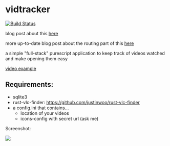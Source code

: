 # vidtracker

[![Build Status](https://travis-ci.org/justinwoo/vidtracker.svg?branch=master)](https://travis-ci.org/justinwoo/vidtracker)

blog post about this [here](http://qiita.com/kimagure/items/b576b5bfe370180599f8)

more up-to-date blog post about the routing part of this [here](https://qiita.com/kimagure/items/bb9bd3e4ffe1bba4c214)

a simple "full-stack" purescript application to keep track of videos watched and make opening them easy

[video example](https://twitter.com/jusrin00/status/843025971234177024)

## Requirements:

* sqlite3
* rust-vlc-finder: https://github.com/justinwoo/rust-vlc-finder
* a config.ini that contains...
    * location of your videos
    * icons-config with secret url (ask me)

Screenshot:

![](http://i.imgur.com/ijyaVcM.png)
